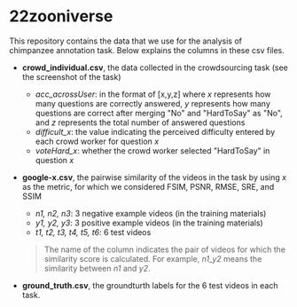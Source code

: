 # 22zooniverse

This repository contains the data that we use for the analysis of chimpanzee annotation task.
Below explains the columns in these csv files.

- **crowd\_individual.csv**, the data collected in the crowdsourcing task (see the screenshot of the task)
  - _acc_acrossUser_: in the format of [x,y,z] where _x_ represents how many questions are correctly answered, _y_ represents how many questions are correct after merging "No" and "HardToSay" as "No", and _z_ represents the total number of answered questions
  - _difficult\_x_: the value indicating the perceived difficulty entered by each crowd worker for question _x_
  - _voteHard\_x_: whether the crowd worker selected "HardToSay" in question _x_

- **google-x.csv**, the pairwise similarity of the videos in the task by using _x_ as the metric, for which we considered FSIM, PSNR, RMSE, SRE, and SSIM
  - _n1, n2, n3_: 3 negative example videos (in the training materials)
  - _y1, y2, y3_: 3 positive example videos (in the training materials)
  - _t1, t2, t3, t4, t5, t6_: 6 test videos

  > The name of the column indicates the pair of videos for which the similarity score is calculated. For example, _n1\_y2_ means the similarity between _n1_ and _y2_.

- **ground\_truth.csv**, the groundturth labels for the 6 test videos in each task.

